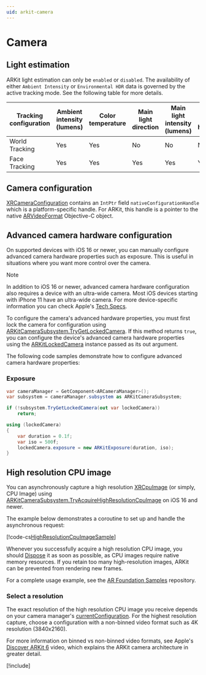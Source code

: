 ```yaml
---
uid: arkit-camera
---
```

# Camera

## Light estimation

ARKit light estimation can only be `enabled` or `disabled`. The availability of either  `Ambient Intensity` or `Environmental HDR` data is governed by the active tracking mode. See the following table for more details.

| Tracking configuration | Ambient intensity (lumens) | Color temperature | Main light direction | Main light intensity (lumens) | Ambient spherical harmonics |
|------------------------|----------------------------|-------------------|----------------------|-------------------------------|-----------------------------|
| World Tracking         | Yes                        | Yes               | No                   | No                            | No                          |
| Face Tracking          | Yes                        | Yes               | Yes                  | Yes                           | Yes                         |

## Camera configuration

[XRCameraConfiguration](xref:UnityEngine.XR.ARSubsystems.XRCameraConfiguration) contains an `IntPtr` field `nativeConfigurationHandle` which is a platform-specific handle. For ARKit, this handle is a pointer to the native [ARVideoFormat](https://developer.apple.com/documentation/arkit/arvideoformat?language=objc) Objective-C object.

## Advanced camera hardware configuration

On supported devices with iOS 16 or newer, you can manually configure advanced camera hardware properties such as exposure. This is useful in situations where you want more control over the camera.

> [!NOTE]
> In addition to iOS 16 or newer, advanced camera hardware configuration also requires a device with an ultra-wide camera. Most iOS devices starting with iPhone 11 have an ultra-wide camera. For more device-specific information you can check Apple's [Tech Specs](https://support.apple.com/en_US/specs).

To configure the camera's advanced hardware properties, you must first lock the camera for configuration using [ARKitCameraSubsystem.TryGetLockedCamera](xref:UnityEngine.XR.ARKit.ARKitCameraSubsystem.TryGetLockedCamera(UnityEngine.XR.ARKit.ARKitLockedCamera@)). If this method returns `true`, you can configure the device's advanced camera hardware properties using the [ARKitLockedCamera](xref:UnityEngine.XR.ARKit.ARKitLockedCamera) instance passed as its out argument.

The following code samples demonstrate how to configure advanced camera hardware properties:

### Exposure

```C#
var cameraManager = GetComponent<ARCameraManager>();
var subsystem = cameraManager.subsystem as ARKitCameraSubsystem;

if (!subsystem.TryGetLockedCamera(out var lockedCamera))
    return;

using (lockedCamera)
{
    var duration = 0.1f;
    var iso = 500f;
    lockedCamera.exposure = new ARKitExposure(duration, iso);
}
```

## High resolution CPU image

You can asynchronously capture a high resolution [XRCpuImage](xref:UnityEngine.XR.ARSubsystems.XRCpuImage) (or simply, CPU Image) using [ARKitCameraSubsystem.TryAcquireHighResolutionCpuImage](xref:UnityEngine.XR.ARKit.ARKitCameraSubsystem.TryAcquireHighResolutionCpuImage) on iOS 16 and newer.

The example below demonstrates a coroutine to set up and handle the asynchronous request:

[!code-cs[HighResolutionCpuImageSample](../Tests/CodeSamples/ARKitCameraSubsystemTests.cs#HighResolutionCpuImageSample)]

Whenever you successfully acquire a high resolution CPU image, you should [Dispose](xref:UnityEngine.XR.ARSubsystems.XRCpuImage.Dispose) it as soon as possible, as CPU images require native memory resources. If you retain too many high-resolution images, ARKit can be prevented from rendering new frames.

For a complete usage example, see the [AR Foundation Samples](https://github.com/Unity-Technologies/arfoundation-samples/tree/main/Assets/Scenes/ARKit/HighResolutionCpuImage/HighResolutionCpuImageSample.cs) repository.

### Select a resolution

The exact resolution of the high resolution CPU image you receive depends on your camera manager's [currentConfiguration](xref:UnityEngine.XR.ARFoundation.ARCameraManager.currentConfiguration). For the highest resolution capture, choose a configuration with a non-binned video format such as 4K resolution (3840x2160).

For more information on binned vs non-binned video formats, see Apple's [Discover ARKit 6](https://developer.apple.com/videos/play/wwdc2022/10126/) video, which explains the ARKit camera architecture in greater detail.

[!include[](snippets/apple-arkit-trademark.md)]
